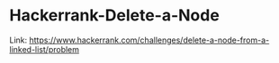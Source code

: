# Hackerrank-Delete-a-Node
Link: https://www.hackerrank.com/challenges/delete-a-node-from-a-linked-list/problem
